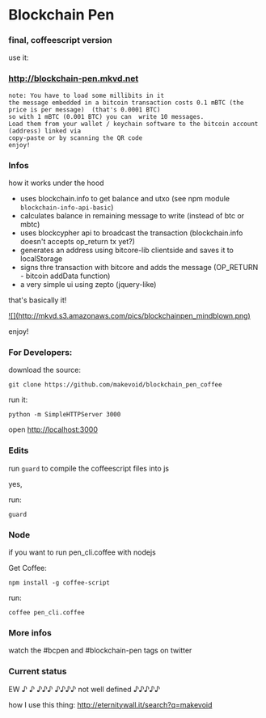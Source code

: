 # Blockchain Pen
### final, coffeescript version

use it:

### <http://blockchain-pen.mkvd.net>

```
note: You have to load some millibits in it 
the message embedded in a bitcoin transaction costs 0.1 mBTC (the price is per message)  (that's 0.0001 BTC) 
so with 1 mBTC (0.001 BTC) you can  write 10 messages. 
Load them from your wallet / keychain software to the bitcoin account (address) linked via 
copy-paste or by scanning the QR code
enjoy!
```

### Infos

how it works under the hood

- uses blockchain.info to get balance and utxo (see npm module `blockchain-info-api-basic`)
- calculates balance in remaining message to write (instead of btc or mbtc)
- uses blockcypher api to broadcast the transaction (blockchain.info doesn't accepts op_return tx yet?)
- generates an address using bitcore-lib clientside and saves it to localStorage
- signs thre transaction with bitcore and adds the message (OP_RETURN - bitcoin addData function)
- a very simple ui using zepto (jquery-like)

that's basically it!

<a href="http://blockchain-pen.mkvd.net">
![](http://mkvd.s3.amazonaws.com/pics/blockchainpen_mindblown.png)
</a>

enjoy!

### For Developers:

download the source:

    git clone https://github.com/makevoid/blockchain_pen_coffee

run it:

    python -m SimpleHTTPServer 3000


open <http://localhost:3000>

### Edits

run `guard` to compile the coffeescript files into js

yes,

run:

    guard


### Node

if you want to run pen_cli.coffee with nodejs

Get Coffee:

    npm install -g coffee-script


run:

    coffee pen_cli.coffee

### More infos

watch the #bcpen and #blockchain-pen tags on twitter



### Current status

EW ♪ ♪ ♪♪♪   ♪♪♪♪   not well defined    ♪♪♪♪♪

how I use this thing: http://eternitywall.it/search?q=makevoid
